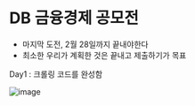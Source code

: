 # DB 금융경제 공모전
- 마지막 도전, 2월 28일까지 끝내야한다
- 최소한 우리가 계획한 것은 끝내고 제출하기가 목표 

Day1 : 크롤링 코드를 완성함

![image](https://user-images.githubusercontent.com/57973170/152804912-53c49ec1-6ef7-4eb8-8022-3cdb7d463f7f.png)
